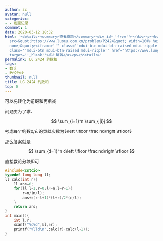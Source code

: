 ```yaml
---
author: zc
avatar: null
categories:
- - 刷题记录
commnet: 1
date: 2020-03-12 18:02
html: '<details><summary>查看原题</summary><div id=''from''></div><p><button onclick="document.getElementById(''from'').innerHTML=''<iframe
  src=&quot;https://www.luogu.com.cn/problem/P2424&quot; width=100% height=800px style=&quot;border:
  none;&quot;><iframe>''" class=''mdui-btn mdui-btn-raised mdui-ripple''>点击加载</button><a
  class=''mdui-btn mdui-btn-raised mdui-ripple'' href="https://www.luogu.com.cn/problem/P2424"
  target=''_blank''>点击跳转</a><p></details>'
permalink: LG 2424 约数和
tags:
- 数论
- 数论分块
thumbnail: null
title: LG 2424 约数和
top: 0
---
```

可以先转化为前缀和再相减

问题变为了求:

$$
\sum_{i=1}^n \sum_{j|i}j
$$

考虑每个约数$d$,它的贡献次数为$\left \lfloor \frac nd\right \rfloor$

那么答案就是

$$
\sum_{d=1}^n d\left \lfloor \frac nd\right \rfloor
$$

直接数论分块即可
```cpp
#include<cstdio>
typedef long long ll;
ll calc(int n){
    ll ans=0;
    for(ll l=1,r=0;l<=n;l=r+1){
        r=n/(n/l);
        ans+=(r-l+1)*(l+r)/2*(n/l);
    }
    return ans;
}
int main(){
    int l,r;
    scanf("%d%d",&l,&r);
    printf("%lld\n",calc(r)-calc(l-1));
}
```
